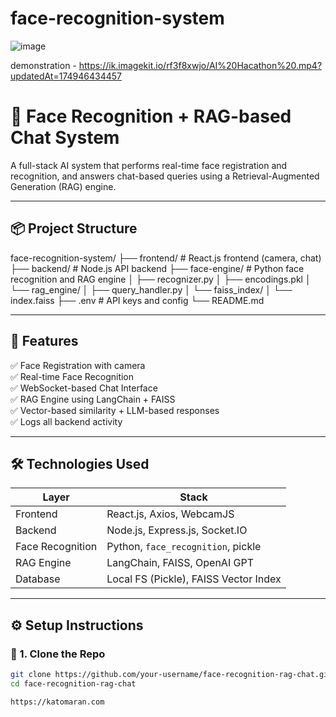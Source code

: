 # face-recognition-system


![image](https://github.com/user-attachments/assets/309ec44b-97fd-48e0-9aa3-1e2c5ad1200f)

demonstration - https://ik.imagekit.io/rf3f8xwjo/AI%20Hacathon%20.mp4?updatedAt=174946434457


# 🧠 Face Recognition + RAG-based Chat System

A full-stack AI system that performs real-time face registration and recognition, and answers chat-based queries using a Retrieval-Augmented Generation (RAG) engine.

---

## 📦 Project Structure
face-recognition-system/
├── frontend/ # React.js frontend (camera, chat)
├── backend/ # Node.js API backend
├── face-engine/ # Python face recognition and RAG engine
│ ├── recognizer.py
│ ├── encodings.pkl
│ └── rag_engine/
│ ├── query_handler.py
│ └── faiss_index/
│ └── index.faiss
├── .env # API keys and config
└── README.md


---

## 🚀 Features

✅ Face Registration with camera  
✅ Real-time Face Recognition  
✅ WebSocket-based Chat Interface  
✅ RAG Engine using LangChain + FAISS  
✅ Vector-based similarity + LLM-based responses  
✅ Logs all backend activity  

---

## 🛠️ Technologies Used

| Layer             | Stack                                |
|------------------|---------------------------------------|
| Frontend         | React.js, Axios, WebcamJS             |
| Backend          | Node.js, Express.js, Socket.IO        |
| Face Recognition | Python, `face_recognition`, pickle    |
| RAG Engine       | LangChain, FAISS, OpenAI GPT          |
| Database         | Local FS (Pickle), FAISS Vector Index |

---

## ⚙️ Setup Instructions

### 🔧 1. Clone the Repo

```bash
git clone https://github.com/your-username/face-recognition-rag-chat.git
cd face-recognition-rag-chat

https://katomaran.com


